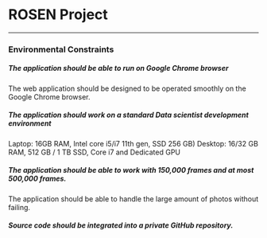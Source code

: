 # ROSEN Project

---

### Environmental Constraints

##### The application should be able to run on Google Chrome browser

The web application should be designed to be operated smoothly on the Google Chrome browser.



##### The application should work on a standard Data scientist development environment

Laptop: 16GB RAM, Intel core i5/i7 11th gen, SSD 256 GB)
Desktop: 16/32 GB RAM, 512 GB / 1 TB SSD, Core i7 and Dedicated GPU



##### The application should be able to work with 150,000 frames and at most 500,000 frames.

The application should be able to handle the large amount of photos without failing.



##### Source code should be integrated into a private GitHub repository.
